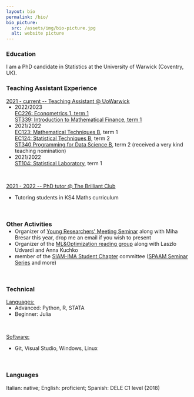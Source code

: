 ```yaml
---
layout: bio
permalink: /bio/
bio_picture:
  src: /assets/img/bio-picture.jpg
  alt: website picture
---
```

<h3>Education</h3>
<p>
  I am a PhD candidate in Statistics at the University of Warwick (Coventry, UK).
</p>

<h3>Teaching Assistant Experience</h3>
<p>
  <u> 2021 - current -- Teaching Assistant @ UoWarwick</u>
  <ul style="margin-top:-15px;">
    <li> 2022/2023 </li> 
         <a href="https://warwick.ac.uk/fac/soc/economics/current/modules/ec226/">EC226: Econometrics 1, term 1</a> <br />
         <a href="https://warwick.ac.uk/fac/sci/statistics/currentstudents/modules/st3/st339/">ST339: Introduction to Mathematical Finance, term 1</a>
    <li> 2021/2022 </li> 
         <a href="https://warwick.ac.uk/fac/soc/economics/current/modules/ec123/">EC123: Mathematical Techniques B</a>, term 1 <br />
         <a href="https://warwick.ac.uk/fac/soc/economics/current/modules/ec124">EC124: Statistical Techniques B</a>, term 2 <br />
         <a href="https://warwick.ac.uk/fac/sci/statistics/currentstudents/modules/st3/st340/">ST340 Programming for Data Science B</a>, term 2 (received a very kind teaching nomination) 
    <li> 2021/2022 </li> 
         <a href="https://warwick.ac.uk/fac/sci/statistics/currentstudents/modules/st1/st104/">ST104: Statistical Laboratory</a>, term 1 
  </ul><br />

<u>2021 - 2022 -- PhD tutor @ The Brilliant Club</u>
<ul>
  <li> Tutoring students in KS4 Maths curriculum </li> 
</ul><br />  
</p>


<h3>Other Activities</h3>
<p>
  <ul style="margin-top:-15px;">
    <li> Organizer of <a href="https://warwick.ac.uk/fac/sci/statistics/news/yrm/">Young Researchers' Meeting Seminar</a> along with Miha Bresar this year, drop me an email if you wish to present </li>
    <li> Organizer of the <a href="https://warwick.ac.uk/fac/sci/statistics/news/mathematicalmachinelearning/">ML&Optimization reading group<a/a> along with Laszlo Udvardi and Anna Kuchko </li>
    <li> member of the <a href="https://warwick.ac.uk/fac/sci/maths/postgrad/siamstudentchapter/">SIAM-IMA Student Chapter</a> committee (<a href="https://warwick.ac.uk/fac/sci/maths/postgrad/siamstudentchapter/events2020/">SPAAM Seminar Series</a> and more) </li> 
  </ul><br />
</p>


<h3>Technical</h3>
<p>
  <u> Languages:</u>
  <ul style="margin-top:-15px;">
    <li> Advanced: Python, R, STATA </li> 
    <li> Beginner: Julia </li>
  </ul><br />

<u>Software:</u>
<ul>
  <li> Git, Visual Studio, Windows, Linux  </li> 
</ul><br />  
</p>

<h3>Languages</h3>
<p>
  Italian: native; English: proficient; Spanish: DELE C1 level (2018)
</p>

